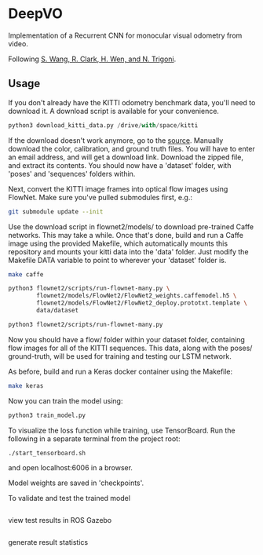 # DeepVO
Implementation of a Recurrent CNN for monocular visual odometry from video.

Following [S. Wang, R. Clark, H. Wen, and N. Trigoni](https://www.cs.ox.ac.uk/files/9026/DeepVO.pdf).

## Usage

If you don't already have the KITTI odometry benchmark data, you'll need to download it. A download script is available for your convenience.

```python
python3 download_kitti_data.py /drive/with/space/kitti
```

If the download doesn't work anymore, go to the [source](http://www.cvlibs.net/datasets/kitti/eval_odometry.php). Manually download the color, calibration, and ground truth files. You will have to enter an email address, and will get a download link. Download the zipped file, and extract its contents. You should now have a 'dataset' folder, with 'poses' and 'sequences' folders within.

Next, convert the KITTI image frames into optical flow images using FlowNet. Make sure you've pulled submodules first, e.g.:

```bash
git submodule update --init
```

Use the download script in flownet2/models/ to download pre-trained Caffe networks. This may take a while. Once that's done, build and run a Caffe image using the provided Makefile, which automatically mounts this repository and mounts your kitti data into the 'data' folder. Just modify the Makefile DATA variable to point to wherever your 'dataset' folder is.

```bash
make caffe
```



```bash
python3 flownet2/scripts/run-flownet-many.py \
        flownet2/models/FlowNet2/FlowNet2_weights.caffemodel.h5 \
        flownet2/models/FlowNet2/FlowNet2_deploy.prototxt.template \
        data/dataset

python3 flownet2/scripts/run-flownet-many.py 
```


Now you should have a flow/ folder within your dataset folder, containing flow images for all of the KITTI sequences. This data, along with the poses/ ground-truth, will be used for training and testing our LSTM network.

As before, build and run a Keras docker container using the Makefile:

```bash
make keras
```

Now you can train the model using:

```bash
python3 train_model.py
```

To visualize the loss function while training, use TensorBoard. Run the following in a separate terminal from the project root:

```bash
./start_tensorboard.sh
```

and open localhost:6006 in a browser.

Model weights are saved in 'checkpoints'.

To validate and test the trained model

```bash

```

view test results in ROS Gazebo

```bash

```

generate result statistics

```bash

```

